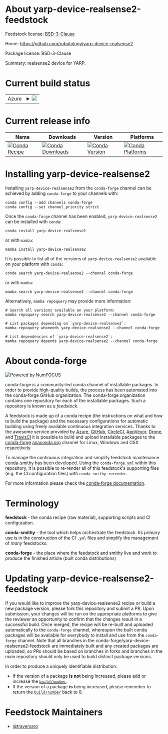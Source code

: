 About yarp-device-realsense2-feedstock
======================================

Feedstock license: [BSD-3-Clause](https://github.com/conda-forge/yarp-device-realsense2-feedstock/blob/main/LICENSE.txt)

Home: https://github.com/robotology/yarp-device-realsense2

Package license: BSD-3-Clause

Summary: realsense2 device for YARP.

Current build status
====================


<table>
    
  <tr>
    <td>Azure</td>
    <td>
      <details>
        <summary>
          <a href="https://dev.azure.com/conda-forge/feedstock-builds/_build/latest?definitionId=24350&branchName=main">
            <img src="https://dev.azure.com/conda-forge/feedstock-builds/_apis/build/status/yarp-device-realsense2-feedstock?branchName=main">
          </a>
        </summary>
        <table>
          <thead><tr><th>Variant</th><th>Status</th></tr></thead>
          <tbody><tr>
              <td>linux_64</td>
              <td>
                <a href="https://dev.azure.com/conda-forge/feedstock-builds/_build/latest?definitionId=24350&branchName=main">
                  <img src="https://dev.azure.com/conda-forge/feedstock-builds/_apis/build/status/yarp-device-realsense2-feedstock?branchName=main&jobName=linux&configuration=linux%20linux_64_" alt="variant">
                </a>
              </td>
            </tr><tr>
              <td>osx_64</td>
              <td>
                <a href="https://dev.azure.com/conda-forge/feedstock-builds/_build/latest?definitionId=24350&branchName=main">
                  <img src="https://dev.azure.com/conda-forge/feedstock-builds/_apis/build/status/yarp-device-realsense2-feedstock?branchName=main&jobName=osx&configuration=osx%20osx_64_" alt="variant">
                </a>
              </td>
            </tr>
          </tbody>
        </table>
      </details>
    </td>
  </tr>
</table>

Current release info
====================

| Name | Downloads | Version | Platforms |
| --- | --- | --- | --- |
| [![Conda Recipe](https://img.shields.io/badge/recipe-yarp--device--realsense2-green.svg)](https://anaconda.org/conda-forge/yarp-device-realsense2) | [![Conda Downloads](https://img.shields.io/conda/dn/conda-forge/yarp-device-realsense2.svg)](https://anaconda.org/conda-forge/yarp-device-realsense2) | [![Conda Version](https://img.shields.io/conda/vn/conda-forge/yarp-device-realsense2.svg)](https://anaconda.org/conda-forge/yarp-device-realsense2) | [![Conda Platforms](https://img.shields.io/conda/pn/conda-forge/yarp-device-realsense2.svg)](https://anaconda.org/conda-forge/yarp-device-realsense2) |

Installing yarp-device-realsense2
=================================

Installing `yarp-device-realsense2` from the `conda-forge` channel can be achieved by adding `conda-forge` to your channels with:

```
conda config --add channels conda-forge
conda config --set channel_priority strict
```

Once the `conda-forge` channel has been enabled, `yarp-device-realsense2` can be installed with `conda`:

```
conda install yarp-device-realsense2
```

or with `mamba`:

```
mamba install yarp-device-realsense2
```

It is possible to list all of the versions of `yarp-device-realsense2` available on your platform with `conda`:

```
conda search yarp-device-realsense2 --channel conda-forge
```

or with `mamba`:

```
mamba search yarp-device-realsense2 --channel conda-forge
```

Alternatively, `mamba repoquery` may provide more information:

```
# Search all versions available on your platform:
mamba repoquery search yarp-device-realsense2 --channel conda-forge

# List packages depending on `yarp-device-realsense2`:
mamba repoquery whoneeds yarp-device-realsense2 --channel conda-forge

# List dependencies of `yarp-device-realsense2`:
mamba repoquery depends yarp-device-realsense2 --channel conda-forge
```


About conda-forge
=================

[![Powered by
NumFOCUS](https://img.shields.io/badge/powered%20by-NumFOCUS-orange.svg?style=flat&colorA=E1523D&colorB=007D8A)](https://numfocus.org)

conda-forge is a community-led conda channel of installable packages.
In order to provide high-quality builds, the process has been automated into the
conda-forge GitHub organization. The conda-forge organization contains one repository
for each of the installable packages. Such a repository is known as a *feedstock*.

A feedstock is made up of a conda recipe (the instructions on what and how to build
the package) and the necessary configurations for automatic building using freely
available continuous integration services. Thanks to the awesome service provided by
[Azure](https://azure.microsoft.com/en-us/services/devops/), [GitHub](https://github.com/),
[CircleCI](https://circleci.com/), [AppVeyor](https://www.appveyor.com/),
[Drone](https://cloud.drone.io/welcome), and [TravisCI](https://travis-ci.com/)
it is possible to build and upload installable packages to the
[conda-forge](https://anaconda.org/conda-forge) [anaconda.org](https://anaconda.org/)
channel for Linux, Windows and OSX respectively.

To manage the continuous integration and simplify feedstock maintenance
[conda-smithy](https://github.com/conda-forge/conda-smithy) has been developed.
Using the ``conda-forge.yml`` within this repository, it is possible to re-render all of
this feedstock's supporting files (e.g. the CI configuration files) with ``conda smithy rerender``.

For more information please check the [conda-forge documentation](https://conda-forge.org/docs/).

Terminology
===========

**feedstock** - the conda recipe (raw material), supporting scripts and CI configuration.

**conda-smithy** - the tool which helps orchestrate the feedstock.
                   Its primary use is in the construction of the CI ``.yml`` files
                   and simplify the management of *many* feedstocks.

**conda-forge** - the place where the feedstock and smithy live and work to
                  produce the finished article (built conda distributions)


Updating yarp-device-realsense2-feedstock
=========================================

If you would like to improve the yarp-device-realsense2 recipe or build a new
package version, please fork this repository and submit a PR. Upon submission,
your changes will be run on the appropriate platforms to give the reviewer an
opportunity to confirm that the changes result in a successful build. Once
merged, the recipe will be re-built and uploaded automatically to the
`conda-forge` channel, whereupon the built conda packages will be available for
everybody to install and use from the `conda-forge` channel.
Note that all branches in the conda-forge/yarp-device-realsense2-feedstock are
immediately built and any created packages are uploaded, so PRs should be based
on branches in forks and branches in the main repository should only be used to
build distinct package versions.

In order to produce a uniquely identifiable distribution:
 * If the version of a package **is not** being increased, please add or increase
   the [``build/number``](https://docs.conda.io/projects/conda-build/en/latest/resources/define-metadata.html#build-number-and-string).
 * If the version of a package **is** being increased, please remember to return
   the [``build/number``](https://docs.conda.io/projects/conda-build/en/latest/resources/define-metadata.html#build-number-and-string)
   back to 0.

Feedstock Maintainers
=====================

* [@traversaro](https://github.com/traversaro/)

